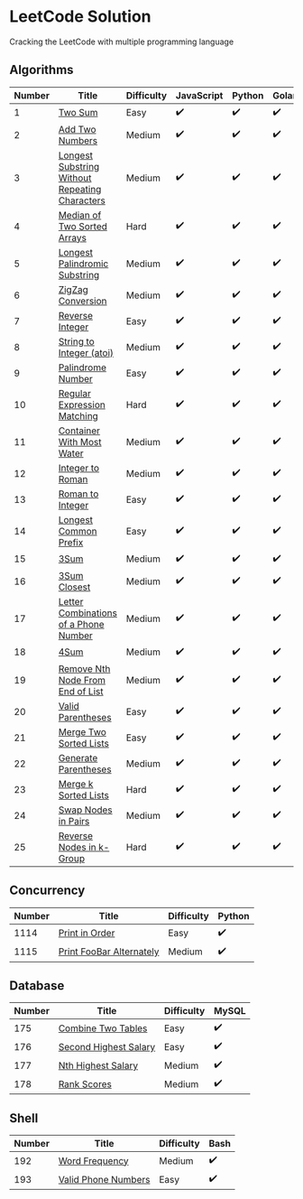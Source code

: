 # LeetCode Solution

Cracking the LeetCode with multiple programming language

## Algorithms

| Number | Title                                                                                                                           | Difficulty | JavaScript         | Python             | Golang             | Swift              | Kotlin             |
| ------ | ------------------------------------------------------------------------------------------------------------------------------- | ---------- | ------------------ | ------------------ | ------------------ | ------------------ | ------------------ |
| 1      | [Two Sum](https://leetcode.com/problems/two-sum/)                                                                               | Easy       | :heavy_check_mark: | :heavy_check_mark: | :heavy_check_mark: | :heavy_check_mark: | :heavy_check_mark: |
| 2      | [Add Two Numbers](https://leetcode.com/problems/add-two-numbers/)                                                               | Medium     | :heavy_check_mark: | :heavy_check_mark: | :heavy_check_mark: | :heavy_check_mark: | :heavy_check_mark: |
| 3      | [Longest Substring Without Repeating Characters](https://leetcode.com/problems/longest-substring-without-repeating-characters/) | Medium     | :heavy_check_mark: | :heavy_check_mark: | :heavy_check_mark: | :heavy_check_mark: | :heavy_check_mark: |
| 4      | [Median of Two Sorted Arrays](https://leetcode.com/problems/median-of-two-sorted-arrays/)                                       | Hard       | :heavy_check_mark: | :heavy_check_mark: | :heavy_check_mark: | :heavy_check_mark: | :heavy_check_mark: |
| 5      | [Longest Palindromic Substring](https://leetcode.com/problems/longest-palindromic-substring/)                                   | Medium     | :heavy_check_mark: | :heavy_check_mark: | :heavy_check_mark: | :heavy_check_mark: | :heavy_check_mark: |
| 6      | [ZigZag Conversion](https://leetcode.com/problems/zigzag-conversion/)                                                           | Medium     | :heavy_check_mark: | :heavy_check_mark: | :heavy_check_mark: | :heavy_check_mark: | :heavy_check_mark: |
| 7      | [Reverse Integer](https://leetcode.com/problems/reverse-integer/)                                                               | Easy       | :heavy_check_mark: | :heavy_check_mark: | :heavy_check_mark: | :heavy_check_mark: | :heavy_check_mark: |
| 8      | [String to Integer (atoi)](https://leetcode.com/problems/string-to-integer-atoi/)                                               | Medium     | :heavy_check_mark: | :heavy_check_mark: | :heavy_check_mark: | :heavy_check_mark: | :heavy_check_mark: |
| 9      | [Palindrome Number](https://leetcode.com/problems/palindrome-number/)                                                           | Easy       | :heavy_check_mark: | :heavy_check_mark: | :heavy_check_mark: | :heavy_check_mark: | :heavy_check_mark: |
| 10     | [Regular Expression Matching](https://leetcode.com/problems/regular-expression-matching/)                                       | Hard       | :heavy_check_mark: | :heavy_check_mark: | :heavy_check_mark: | :heavy_check_mark: | :heavy_check_mark: |
| 11     | [Container With Most Water](https://leetcode.com/problems/container-with-most-water/)                                           | Medium     | :heavy_check_mark: | :heavy_check_mark: | :heavy_check_mark: | :heavy_check_mark: | :heavy_check_mark: |
| 12     | [Integer to Roman](https://leetcode.com/problems/integer-to-roman/)                                                             | Medium     | :heavy_check_mark: | :heavy_check_mark: | :heavy_check_mark: | :heavy_check_mark: | :heavy_check_mark: |
| 13     | [Roman to Integer](https://leetcode.com/problems/roman-to-integer/)                                                             | Easy       | :heavy_check_mark: | :heavy_check_mark: | :heavy_check_mark: | :heavy_check_mark: | :heavy_check_mark: |
| 14     | [Longest Common Prefix](https://leetcode.com/problems/longest-common-prefix/)                                                   | Easy       | :heavy_check_mark: | :heavy_check_mark: | :heavy_check_mark: | :heavy_check_mark: | :heavy_check_mark: |
| 15     | [3Sum](https://leetcode.com/problems/3sum/)                                                                                     | Medium     | :heavy_check_mark: | :heavy_check_mark: | :heavy_check_mark: | :heavy_check_mark: | :heavy_check_mark: |
| 16     | [3Sum Closest](https://leetcode.com/problems/3sum-closest/)                                                                     | Medium     | :heavy_check_mark: | :heavy_check_mark: | :heavy_check_mark: | :heavy_check_mark: | :heavy_check_mark: |
| 17     | [Letter Combinations of a Phone Number](https://leetcode.com/problems/letter-combinations-of-a-phone-number/)                   | Medium     | :heavy_check_mark: | :heavy_check_mark: | :heavy_check_mark: | :heavy_check_mark: | :heavy_check_mark: |
| 18     | [4Sum](https://leetcode.com/problems/4sum/)                                                                                     | Medium     | :heavy_check_mark: | :heavy_check_mark: | :heavy_check_mark: | :heavy_check_mark: | :heavy_check_mark: |
| 19     | [Remove Nth Node From End of List](https://leetcode.com/problems/remove-nth-node-from-end-of-list/)                             | Medium     | :heavy_check_mark: | :heavy_check_mark: | :heavy_check_mark: | :heavy_check_mark: | :heavy_check_mark: |
| 20     | [Valid Parentheses](https://leetcode.com/problems/valid-parentheses/)                                                           | Easy       | :heavy_check_mark: | :heavy_check_mark: | :heavy_check_mark: | :heavy_check_mark: | :heavy_check_mark: |
| 21     | [Merge Two Sorted Lists](https://leetcode.com/problems/merge-two-sorted-lists/)                                                 | Easy       | :heavy_check_mark: | :heavy_check_mark: | :heavy_check_mark: | :heavy_check_mark: | :heavy_check_mark: |
| 22     | [Generate Parentheses](https://leetcode.com/problems/generate-parentheses/)                                                     | Medium     | :heavy_check_mark: | :heavy_check_mark: | :heavy_check_mark: | :heavy_check_mark: | :heavy_check_mark: |
| 23     | [Merge k Sorted Lists](https://leetcode.com/problems/merge-k-sorted-lists/)                                                     | Hard       | :heavy_check_mark: | :heavy_check_mark: | :heavy_check_mark: | :heavy_check_mark: | :heavy_check_mark: |
| 24     | [Swap Nodes in Pairs](https://leetcode.com/problems/swap-nodes-in-pairs/)                                                       | Medium     | :heavy_check_mark: | :heavy_check_mark: | :heavy_check_mark: | :heavy_check_mark: | :heavy_check_mark: |
| 25     | [Reverse Nodes in k-Group](https://leetcode.com/problems/reverse-nodes-in-k-group/)                                             | Hard       | :heavy_check_mark: | :heavy_check_mark: | :heavy_check_mark: | :heavy_check_mark: | :heavy_check_mark: |

## Concurrency

| Number | Title                                                                               | Difficulty | Python             |
| ------ | ----------------------------------------------------------------------------------- | ---------- | ------------------ |
| 1114   | [Print in Order](https://leetcode.com/problems/print-in-order/)                     | Easy       | :heavy_check_mark: |
| 1115   | [Print FooBar Alternately](https://leetcode.com/problems/print-foobar-alternately/) | Medium     | :heavy_check_mark: |

## Database

| Number | Title                                                                         | Difficulty | MySQL              |
| ------ | ----------------------------------------------------------------------------- | ---------- | ------------------ |
| 175    | [Combine Two Tables](https://leetcode.com/problems/combine-two-tables/)       | Easy       | :heavy_check_mark: |
| 176    | [Second Highest Salary](https://leetcode.com/problems/second-highest-salary/) | Easy       | :heavy_check_mark: |
| 177    | [Nth Highest Salary](https://leetcode.com/problems/nth-highest-salary/)       | Medium     | :heavy_check_mark: |
| 178    | [Rank Scores](https://leetcode.com/problems/rank-scores/)                     | Medium     | :heavy_check_mark: |

## Shell

| Number | Title                                                                       | Difficulty | Bash               |
| ------ | --------------------------------------------------------------------------- | ---------- | ------------------ |
| 192    | [Word Frequency](https://leetcode.com/problems/word-frequency/submissions/) | Medium     | :heavy_check_mark: |
| 193    | [Valid Phone Numbers](https://leetcode.com/problems/valid-phone-numbers/)   | Easy       | :heavy_check_mark: |
